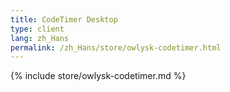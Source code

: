 ```yaml
---
title: CodeTimer Desktop
type: client
lang: zh_Hans
permalink: /zh_Hans/store/owlysk-codetimer.html
---
```


{% include store/owlysk-codetimer.md %}
 
